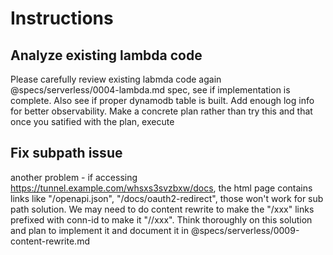 # Instructions

## Analyze existing lambda code

Please carefully review existing labmda code again @specs/serverless/0004-lambda.md spec, see if implementation is complete. Also see if proper dynamodb table is built. Add enough log info for better observability. Make a concrete plan rather than try this and that once you satified with the plan, execute

## Fix subpath issue

another problem - if accessing <https://tunnel.example.com/whsxs3svzbxw/docs>, the html page contains links like "/openapi.json", "/docs/oauth2-redirect", those won't work for sub path solution. We may need to do content rewrite to make the "/xxx" links prefixed with conn-id to make it "/<conn-id>/xxx". Think thoroughly on this solution and plan to implement it and document it in @specs/serverless/0009-content-rewrite.md
